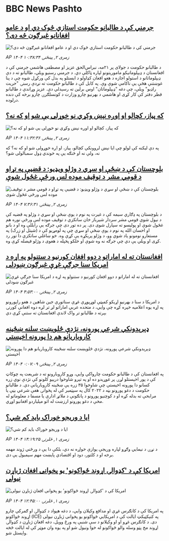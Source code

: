# BBC News Pashto## [جرمني کې د طالبانو حکومت  استازي څوک دي او د عامو افغانانو غبرګون څه دی؟](https://www.bbc.com/pashto/articles/c74w2pgl19vo?at_campaign=githubrss)![جرمني کې د طالبانو حکومت  استازي څوک دي او د عامو افغانانو غبرګون څه دی؟](https://ichef.bbci.co.uk/ace/ws/240/cpsprodpb/a13a/live/f5df77c0-6879-11f0-af20-030418be2ca5.png)_AP ۱۴۰۴ زمری ۲, پينځنۍ ۱۰:۳۸:۳۴_د طالبانو حکومت د جولای پر ۲۱مه، نبراس‌الحق عزیز او مصطفی هاشمي جرمني کې د افغانستان د ډیپلوماتیکو ماموریتونو لپاره ټاکلي دي. د جرمني رسنیو ویلي، طالبانو ته د دې ډیپلوماتانو د استولو اجازه د هغو افغان کډاولو د ایستلو په بدل کې ورکړل شوه چې د پنا غوښتنې هڅې یې ناکامې شوې وې.
په کابل کې د طالبانو حکومت ته نږدې رسنۍ "حریت راډیو" ویلي، چې دغه "ډیپلوماتان" اوس برلین ته رسېدلي دي. عزیز وړاندې د طالبانو قطر دفتر کې کار کړی او هاشمي د بهرنیو چارو وزارت د کونسلګرۍ چارو برخه کې دنده درلوده.## [که پیاز، کچالو او اوږه نېښ وکړي نو خوړلی یې شو او که نه؟](https://www.bbc.co.ukundefined/?at_campaign=githubrss)![که پیاز، کچالو او اوږه نېښ وکړي نو خوړلی یې شو او که نه؟](https://ichef.bbci.co.uk/ace/standard/240/cpsprodpb/b6a0/live/0882b6f0-51da-11f0-a2ff-17a82c2e8bc4.jpg)_AP ۱۴۰۴ زمری ۲, پينځنۍ ۱۱:۳۲:۳۶_په دې لیکنه کې لولو چې ایا نېښ لروونکي کچالو، پیاز، او اږه خوړولی شو او که نه؟ که نه، ولې نه او څنګه یې په خوندي ډول سمبالولی شو؟## [بلوچستان کې د ښځې او سړي د وژلو ویډيو: د قضیې په تړاو د قومي مشر د توقیف موده لس ورځې غځول شوې](https://www.bbc.com/pashto/articles/cp86gxv05m3o?at_campaign=githubrss)![بلوچستان کې د ښځې او سړي د وژلو ویډيو: د قضیې په تړاو د قومي مشر د توقیف موده لس ورځې غځول شوې](https://ichef.bbci.co.uk/ace/ws/240/cpsprodpb/0526/live/388d79d0-662e-11f0-8dbd-f3d32ebd3327.png)_AP ۱۴۰۴ زمری ۲, پينځنۍ ۷:۳۶:۳۱_د بلوچستان په ډګاري سیمه کې د غیرت په نوم د یوې ښځې او سړي د وژلو په قضیه کې د نیول شوي  قومي مشر سردار شیرباز خان ساتکزي د توقیف موده لس ورځې نوره هم غځول شوې او پولیسو ته سپارل شوی دی.
پر ده تور دی چې جرګه یې رابللې وه او د بانو او احسان الله په نوم د یوې ښځې او سړي چې په لومړیو کې د  (شیتل او زرک) په مستعارو نومونو یاد شوي وو، د وژلو پرېکړه یې کړې وه. خو ښاغلي ساتکزي دا تور رد کړی او ویلي یې دي چې جرګه نه وه شوې او خلکو پخپله د هغوی د وژلو فیصله کړې وه.## [افغانستان ته له اماراتو د دوو افغان کورنیو د ستنولو په اړه د امریکا سنا جرګې غړې غبرګون ښودلی](https://www.bbc.com/pashto/articles/cx2nr26qv0ko?at_campaign=githubrss)![افغانستان ته له اماراتو د دوو افغان کورنیو د ستنولو په اړه د امریکا سنا جرګې غړې غبرګون ښودلی](https://ichef.bbci.co.uk/ace/ws/240/cpsprodpb/f298/live/bef8aba0-6847-11f0-8dbd-f3d32ebd3327.jpg)_AP ۱۴۰۴ زمری ۲, پينځنۍ ۴:۵۳:۰۰_د امریکا د سنا د بهرنيو اړيکو کمېټې لوړپوړې غړې سناتورې جین شاهین د هغو راپورونو په اړه يوه اعلامیه خپره کړه چې وايي، د متحده عربي اماراتو لږ تر لږه دوه افغانې کورنۍ بېرته د طالبانو تر واک لاندې افغانستان ته ستنې کړې دي## [ډېرېدونکي شرعي پورونه، نژدې څلوېښت سلنه ښځینه کاروباریانو هم دا پورونه اخیستي](https://www.bbc.com/pashto/articles/ckgd56zpe61o?at_campaign=githubrss)![ډېرېدونکي شرعي پورونه، نژدې څلوېښت سلنه ښځینه کاروباریانو هم دا پورونه اخیستي](https://ichef.bbci.co.uk/ace/ws/240/cpsprodpb/0cd8/live/a2ed6ad0-680c-11f0-af20-030418be2ca5.jpg)_AP ۱۴۰۴ زمری ۲, پينځنۍ ۰:۰۷:۰۹_په افغانستان کې د طالبانو حکومت چارواکي وايي، وړو کاروبارونو ته د شریعت په چوکاټ کې د پور اخیستلو لړۍ پر غوړېدو ده او په تېرو شاوخوا درېیو کلونو کې نژدې نوي زره کسانو دا پورونه اخیستي چې شاوخوا ۳۵ زره یې ښځینه کاروباریانې دي.
د طالبانو حکومت د دغو پورونو بڼه د ۲۰۲۲ کال په سپټمبر کې له پخوانۍ هغې شرعي بڼې یا مرابحې ته بدله کړه او د کوچنیو پورونو د پانګونې د ملاتړ ادارې یا مسفا د معلوماتو له مخې د دغو پورونو ارزښت له اتو مېلیاردو افغانیو اوړي.## [ایا د وریجو خوراک باید کم شي؟](https://www.bbc.com/pashto/articles/c307gpzdlm5o?at_campaign=githubrss)![ایا د وریجو خوراک باید کم شي؟](https://ichef.bbci.co.uk/ace/ws/240/cpsprodpb/9a77/live/7f640820-671d-11f0-8dbd-f3d32ebd3327.jpg)_AP ۱۴۰۴ زمری ۱, څلرنۍ ۱۴:۱۹:۲۵_د نړۍ د نیمايي وګړو لپاره وریجې یوازې خواړه نه دي، بلکې دا یې د ورځني ژوند مهمه برخه او د کلتور، دود او اقتصادي پایښت مهم سیمبول یې دی.## [امریکا کې د 'کډوالۍ اړوند ځواکونو' یو پخوانی افغان ژباړن نیولی](https://www.bbc.com/pashto/articles/cn5k06z7l72o?at_campaign=githubrss)![امریکا کې د 'کډوالۍ اړوند ځواکونو' یو پخوانی افغان ژباړن نیولی](https://ichef.bbci.co.uk/ace/ws/240/cpsprodpb/bad7/live/c38a6a30-67c2-11f0-89ea-4d6f9851f623.jpg)_AP ۱۴۰۴ زمری ۱, څلرنۍ ۱۲:۴۵:۰۰_په امریکا کې د کانګرس غړي او مدافع وکیلان وايي، د دغه هېواد د کډوالۍ او ګمرکي چارو اړوند ځواکونو (ICE) په کنېکټیکټ ایالت کې د امریکايي ځواکونو یو پخوانی ژباړن نیولی دی.
د کانګرس غړو او او وکیلانو د سې شنبې په ورځ وویل، دغه افغان ژباړن د کډوالۍ اړوند مخ پټو وسله والو ځواکونو له خوا ونیول شو او په یوه وان موټر کې له ایالت څخه واېستل شو.